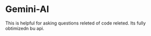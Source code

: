 # Gemini-AI
This is helpful for asking questions releted of code releted.
Its fully obtimizedn bu api.
